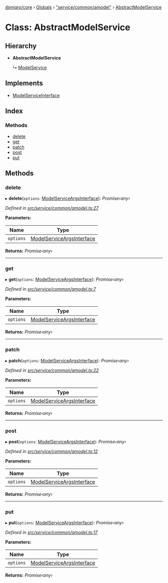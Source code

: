 [@miqro/core](../README.md) › [Globals](../globals.md) › ["service/common/amodel"](../modules/_service_common_amodel_.md) › [AbstractModelService](_service_common_amodel_.abstractmodelservice.md)

# Class: AbstractModelService

## Hierarchy

* **AbstractModelService**

  ↳ [ModelService](_service_model_.modelservice.md)

## Implements

* [ModelServiceInterface](../interfaces/_service_common_model_.modelserviceinterface.md)

## Index

### Methods

* [delete](_service_common_amodel_.abstractmodelservice.md#delete)
* [get](_service_common_amodel_.abstractmodelservice.md#get)
* [patch](_service_common_amodel_.abstractmodelservice.md#patch)
* [post](_service_common_amodel_.abstractmodelservice.md#post)
* [put](_service_common_amodel_.abstractmodelservice.md#put)

## Methods

###  delete

▸ **delete**(`options`: [ModelServiceArgsInterface](../interfaces/_service_common_model_.modelserviceargsinterface.md)): *Promise‹any›*

*Defined in [src/service/common/amodel.ts:27](https://github.com/claukers/miqro-core/blob/65c3631/src/service/common/amodel.ts#L27)*

**Parameters:**

Name | Type |
------ | ------ |
`options` | [ModelServiceArgsInterface](../interfaces/_service_common_model_.modelserviceargsinterface.md) |

**Returns:** *Promise‹any›*

___

###  get

▸ **get**(`options`: [ModelServiceArgsInterface](../interfaces/_service_common_model_.modelserviceargsinterface.md)): *Promise‹any›*

*Defined in [src/service/common/amodel.ts:7](https://github.com/claukers/miqro-core/blob/65c3631/src/service/common/amodel.ts#L7)*

**Parameters:**

Name | Type |
------ | ------ |
`options` | [ModelServiceArgsInterface](../interfaces/_service_common_model_.modelserviceargsinterface.md) |

**Returns:** *Promise‹any›*

___

###  patch

▸ **patch**(`options`: [ModelServiceArgsInterface](../interfaces/_service_common_model_.modelserviceargsinterface.md)): *Promise‹any›*

*Defined in [src/service/common/amodel.ts:22](https://github.com/claukers/miqro-core/blob/65c3631/src/service/common/amodel.ts#L22)*

**Parameters:**

Name | Type |
------ | ------ |
`options` | [ModelServiceArgsInterface](../interfaces/_service_common_model_.modelserviceargsinterface.md) |

**Returns:** *Promise‹any›*

___

###  post

▸ **post**(`options`: [ModelServiceArgsInterface](../interfaces/_service_common_model_.modelserviceargsinterface.md)): *Promise‹any›*

*Defined in [src/service/common/amodel.ts:12](https://github.com/claukers/miqro-core/blob/65c3631/src/service/common/amodel.ts#L12)*

**Parameters:**

Name | Type |
------ | ------ |
`options` | [ModelServiceArgsInterface](../interfaces/_service_common_model_.modelserviceargsinterface.md) |

**Returns:** *Promise‹any›*

___

###  put

▸ **put**(`options`: [ModelServiceArgsInterface](../interfaces/_service_common_model_.modelserviceargsinterface.md)): *Promise‹any›*

*Defined in [src/service/common/amodel.ts:17](https://github.com/claukers/miqro-core/blob/65c3631/src/service/common/amodel.ts#L17)*

**Parameters:**

Name | Type |
------ | ------ |
`options` | [ModelServiceArgsInterface](../interfaces/_service_common_model_.modelserviceargsinterface.md) |

**Returns:** *Promise‹any›*
